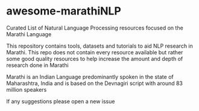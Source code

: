 # awesome-marathiNLP

Curated List of Natural Language Processing resources focused on the Marathi Language

This repository contains tools, datasets and tutorials to aid NLP research in Marathi. This repo does not contain every resource available but rather some good quality resources to help increase the amount and depth of research done in Marathi

Marathi is an Indian Language predominantly spoken in the state of Maharashtra, India and is based on the Devnagiri script with around 83 million speakers

If any suggestions please open a new issue
